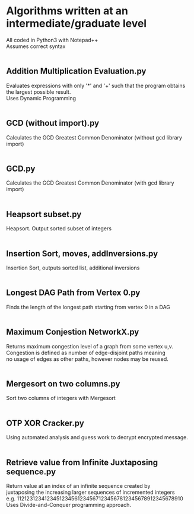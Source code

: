 # Algorithms written at an intermediate/graduate level
All coded in Python3 with Notepad++ <br/>
Assumes correct syntax <br/> <br />
## Addition Multiplication Evaluation.py
Evaluates expressions with only '*' and '+' such that the program obtains the largest possible result. <br />
Uses Dynamic Programming <br /><br />
## GCD (without import).py
Calculates the GCD Greatest Common Denominator (without gcd library import) <br /><br />
## GCD.py
Calculates the GCD Greatest Common Denominator (with gcd library import) <br /><br />
## Heapsort subset.py
Heapsort. Output sorted subset of integers <br /><br />
## Insertion Sort, moves, addInversions.py
Insertion Sort, outputs sorted list, additional inversions <br /><br />
## Longest DAG Path from Vertex 0.py
Finds the length of the longest path starting from vertex 0 in a DAG <br /><br />
## Maximum Conjestion NetworkX.py
Returns maximum congestion level of a graph from some vertex u,v. <br />
Congestion is defined as number of edge-disjoint paths meaning  <br />
no usage of edges as other paths, however nodes may be reused. <br /><br />
## Mergesort on two columns.py
Sort two columns of integers with Mergesort <br /><br />
## OTP XOR Cracker.py
Using automated analysis and guess work to decrypt encrypted message. <br /><br />
## Retrieve value from Infinite Juxtaposing sequence.py
Return value at an index of an infinite sequence created by <br />
juxtaposing the increasing larger sequences of incremented integers <br />
e.g. 11212312341234512345612345671234567812345678912345678910 <br />
Uses Divide-and-Conquer programming approach. <br />
